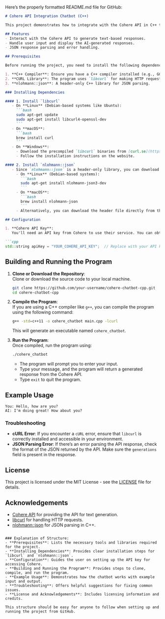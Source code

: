 Here’s the properly formatted README.md file for GitHub:

```markdown
# Cohere API Integration Chatbot (C++)

This project demonstrates how to integrate with the Cohere API in C++ to create a simple chatbot. The chatbot takes user input, sends it to the Cohere API, and displays the generated response. The program uses `libcurl` for making HTTP requests and `nlohmann::json` for parsing the JSON response from the API.

## Features
- Interact with the Cohere API to generate text-based responses.
- Handle user input and display the AI-generated responses.
- JSON response parsing and error handling.

## Prerequisites

Before running the project, you need to install the following dependencies:

1. **C++ Compiler**: Ensure you have a C++ compiler installed (e.g., GCC, Clang, or MSVC).
2. **CURL Library**: The program uses `libcurl` for making HTTP requests. You need to install it on your system.
3. **nlohmann::json**: A header-only C++ library for JSON parsing.

### Installing Dependencies

#### 1. Install `libcurl`
   - On **Linux** (Debian-based systems like Ubuntu):
     ```bash
     sudo apt-get update
     sudo apt-get install libcurl4-openssl-dev
     ```
   - On **macOS**:
     ```bash
     brew install curl
     ```
   - On **Windows**:
     - Download the precompiled `libcurl` binaries from [curl.se](https://curl.se/download.html).
     - Follow the installation instructions on the website.

#### 2. Install `nlohmann::json`
   - Since `nlohmann::json` is a header-only library, you can download the single header file or install it via a package manager:
     - On **Linux** (Debian-based systems):
       ```bash
       sudo apt-get install nlohmann-json3-dev
       ```
     - On **macOS**:
       ```bash
       brew install nlohmann-json
       ```
     - Alternatively, you can download the header file directly from the [nlohmann::json GitHub repository](https://github.com/nlohmann/json).

## Configuration

1. **Cohere API Key**:  
   You'll need an API key from Cohere to use their service. You can obtain it from the [Cohere API documentation](https://cohere.ai/). Replace the placeholder in the code with your own API key.

```cpp
std::string apiKey = "YOUR_COHERE_API_KEY";  // Replace with your API key
```

## Building and Running the Program

1. **Clone or Download the Repository**:  
   Clone or download the source code to your local machine.

   ```bash
   git clone https://github.com/your-username/cohere-chatbot-cpp.git
   cd cohere-chatbot-cpp
   ```

2. **Compile the Program**:  
   If you are using a C++ compiler like `g++`, you can compile the program using the following command:

   ```bash
   g++ -std=c++11 -o cohere_chatbot main.cpp -lcurl
   ```

   This will generate an executable named `cohere_chatbot`.

3. **Run the Program**:  
   Once compiled, run the program using:

   ```bash
   ./cohere_chatbot
   ```

   - The program will prompt you to enter your input.
   - Type your message, and the program will return a generated response from the Cohere API.
   - Type `exit` to quit the program.

## Example Usage

```
You: Hello, how are you?
AI: I'm doing great! How about you?
```

### Troubleshooting

- **cURL Error**: If you encounter a `cURL` error, ensure that `libcurl` is correctly installed and accessible in your environment.
- **JSON Parsing Error**: If there’s an error parsing the API response, check the format of the JSON returned by the API. Make sure the `generations` field is present in the response.

## License

This project is licensed under the MIT License - see the [LICENSE](LICENSE) file for details.

## Acknowledgements

- [Cohere API](https://cohere.ai/) for providing the API for text generation.
- [libcurl](https://curl.se/libcurl/) for handling HTTP requests.
- [nlohmann::json](https://github.com/nlohmann/json) for JSON parsing in C++.
```

### Explanation of Structure:
- **Prerequisites**: Lists the necessary tools and libraries required for the project.
- **Installing Dependencies**: Provides clear installation steps for `libcurl` and `nlohmann::json`.
- **Configuration**: Guides the user on setting up the API key for accessing Cohere.
- **Building and Running the Program**: Provides steps to clone, compile, and run the program.
- **Example Usage**: Demonstrates how the chatbot works with example input and output.
- **Troubleshooting**: Offers helpful suggestions for fixing common issues.
- **License and Acknowledgements**: Includes licensing information and credits.

This structure should be easy for anyone to follow when setting up and running the project from GitHub.
